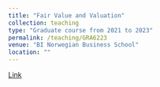 ```yaml
---
title: "Fair Value and Valuation"
collection: teaching
type: "Graduate course from 2021 to 2023"
permalink: /teaching/GRA6223
venue: "BI Norwegian Business School"
location: ""
---
```


[Link](https://programmeinfo.bi.no/nb/kurs/GRA-6223/2023-var)
